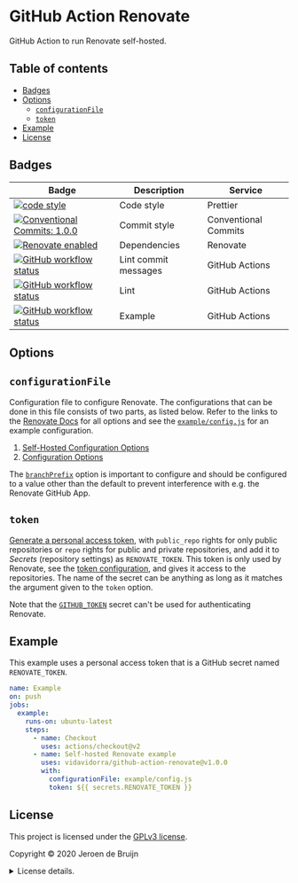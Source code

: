 # GitHub Action Renovate

GitHub Action to run Renovate self-hosted.

<a name="toc"></a>

## Table of contents

- [Badges](#badges)
- [Options](#options)
  - [`configurationFile`](#option-configurationFile)
  - [`token`](#option-token)
- [Example](#example)
- [License](#license)

<a name="badges"></a>

## Badges

| Badge                                                                                                                                                                                                                                            | Description          | Service              |
| ------------------------------------------------------------------------------------------------------------------------------------------------------------------------------------------------------------------------------------------------ | -------------------- | -------------------- |
| <a href="https://github.com/prettier/prettier#readme"><img alt="code style" src="https://img.shields.io/badge/code_style-prettier-ff69b4.svg?style=flat-square"></a>                                                                             | Code style           | Prettier             |
| <a href="https://conventionalcommits.org"><img alt="Conventional Commits: 1.0.0" src="https://img.shields.io/badge/Conventional%20Commits-1.0.0-yellow.svg?style=flat-square"></a>                                                               | Commit style         | Conventional Commits |
| <a href="https://renovatebot.com"><img alt="Renovate enabled" src="https://img.shields.io/badge/renovate-enabled-brightgreen.svg?style=flat-square"></a>                                                                                         | Dependencies         | Renovate             |
| <a href="https://github.com/vidavidorra/github-action-renovate/actions"><img alt="GitHub workflow status" src="https://img.shields.io/github/workflow/status/vidavidorra/github-action-renovate/Lint%20commit%20messages?style=flat-square"></a> | Lint commit messages | GitHub Actions       |
| <a href="https://github.com/vidavidorra/github-action-renovate/actions"><img alt="GitHub workflow status" src="https://img.shields.io/github/workflow/status/vidavidorra/github-action-renovate/Lint?style=flat-square"></a>                     | Lint                 | GitHub Actions       |
| <a href="https://github.com/vidavidorra/github-action-renovate/actions"><img alt="GitHub workflow status" src="https://img.shields.io/github/workflow/status/vidavidorra/github-action-renovate/Example?style=flat-square"></a>                  | Example              | GitHub Actions       |

<a name="options"></a>

## Options

<a name="option-configurationFile"></a>

## `configurationFile`

Configuration file to configure Renovate. The configurations that can be done in this file consists of two parts, as listed below. Refer to the links to the [Renovate Docs](https://docs.renovatebot.com/) for all options and see the [`example/config.js`](./example/config.js) for an example configuration.

1. [Self-Hosted Configuration Options](https://docs.renovatebot.com/self-hosted-configuration/)
2. [Configuration Options](https://docs.renovatebot.com/configuration-options/)

The [`branchPrefix`](https://docs.renovatebot.com/configuration-options/#branchprefix) option is important to configure and should be configured to a value other than the default to prevent interference with e.g. the Renovate GitHub App.

<a name="option-token"></a>

## `token`

[Generate a personal access token](https://github.com/settings/tokens), with `public_repo` rights for only public repositories or `repo` rights for public and private repositories, and add it to _Secrets_ (repository settings) as `RENOVATE_TOKEN`. This token is only used by Renovate, see the [token configuration](https://docs.renovatebot.com/self-hosted-configuration/#token), and gives it access to the repositories. The name of the secret can be anything as long as it matches the argument given to the `token` option.

Note that the [`GITHUB_TOKEN`](https://help.github.com/en/actions/configuring-and-managing-workflows/authenticating-with-the-github_token#permissions-for-the-github_token) secret can't be used for authenticating Renovate.

<a name="example"></a>

## Example

This example uses a personal access token that is a GitHub secret named `RENOVATE_TOKEN`.

```yml
name: Example
on: push
jobs:
  example:
    runs-on: ubuntu-latest
    steps:
      - name: Checkout
        uses: actions/checkout@v2
      - name: Self-hosted Renovate example
        uses: vidavidorra/github-action-renovate@v1.0.0
        with:
          configurationFile: example/config.js
          token: ${{ secrets.RENOVATE_TOKEN }}
```

<a name="license"></a>

## License

This project is licensed under the [GPLv3 license](https://www.gnu.org/licenses/gpl.html).

Copyright © 2020 Jeroen de Bruijn

<details><summary>License details.</summary>
<p>

This program is free software: you can redistribute it and/or modify
it under the terms of the GNU General Public License as published by
the Free Software Foundation, either version 3 of the License, or
(at your option) any later version.

This program is distributed in the hope that it will be useful,
but WITHOUT ANY WARRANTY; without even the implied warranty of
MERCHANTABILITY or FITNESS FOR A PARTICULAR PURPOSE. See the
GNU General Public License for more details.

You should have received a copy of the GNU General Public License
along with this program. If not, see <http://www.gnu.org/licenses/>.

The full text of the license is available in the [LICENSE](LICENSE.md) file in this repository and [online](https://www.gnu.org/licenses/gpl.html).

</details>
